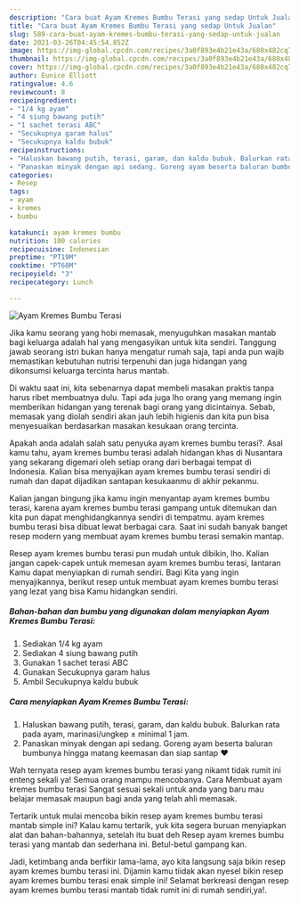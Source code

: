 ```yaml
---
description: "Cara buat Ayam Kremes Bumbu Terasi yang sedap Untuk Jualan"
title: "Cara buat Ayam Kremes Bumbu Terasi yang sedap Untuk Jualan"
slug: 589-cara-buat-ayam-kremes-bumbu-terasi-yang-sedap-untuk-jualan
date: 2021-03-26T04:45:54.852Z
image: https://img-global.cpcdn.com/recipes/3a0f893e4b21e43a/680x482cq70/ayam-kremes-bumbu-terasi-foto-resep-utama.jpg
thumbnail: https://img-global.cpcdn.com/recipes/3a0f893e4b21e43a/680x482cq70/ayam-kremes-bumbu-terasi-foto-resep-utama.jpg
cover: https://img-global.cpcdn.com/recipes/3a0f893e4b21e43a/680x482cq70/ayam-kremes-bumbu-terasi-foto-resep-utama.jpg
author: Eunice Elliott
ratingvalue: 4.6
reviewcount: 8
recipeingredient:
- "1/4 kg ayam"
- "4 siung bawang putih"
- "1 sachet terasi ABC"
- "Secukupnya garam halus"
- "Secukupnya kaldu bubuk"
recipeinstructions:
- "Haluskan bawang putih, terasi, garam, dan kaldu bubuk. Balurkan rata pada ayam, marinasi/ungkep ± minimal 1 jam."
- "Panaskan minyak dengan api sedang. Goreng ayam beserta baluran bumbunya hingga matang keemasan dan siap santap ❤"
categories:
- Resep
tags:
- ayam
- kremes
- bumbu

katakunci: ayam kremes bumbu 
nutrition: 100 calories
recipecuisine: Indonesian
preptime: "PT19M"
cooktime: "PT60M"
recipeyield: "3"
recipecategory: Lunch

---
```



![Ayam Kremes Bumbu Terasi](https://img-global.cpcdn.com/recipes/3a0f893e4b21e43a/680x482cq70/ayam-kremes-bumbu-terasi-foto-resep-utama.jpg)

Jika kamu seorang yang hobi memasak, menyuguhkan masakan mantab bagi keluarga adalah hal yang mengasyikan untuk kita sendiri. Tanggung jawab seorang istri bukan hanya mengatur rumah saja, tapi anda pun wajib memastikan kebutuhan nutrisi terpenuhi dan juga hidangan yang dikonsumsi keluarga tercinta harus mantab.

Di waktu  saat ini, kita sebenarnya dapat membeli masakan praktis tanpa harus ribet membuatnya dulu. Tapi ada juga lho orang yang memang ingin memberikan hidangan yang terenak bagi orang yang dicintainya. Sebab, memasak yang diolah sendiri akan jauh lebih higienis dan kita pun bisa menyesuaikan berdasarkan masakan kesukaan orang tercinta. 



Apakah anda adalah salah satu penyuka ayam kremes bumbu terasi?. Asal kamu tahu, ayam kremes bumbu terasi adalah hidangan khas di Nusantara yang sekarang digemari oleh setiap orang dari berbagai tempat di Indonesia. Kalian bisa menyajikan ayam kremes bumbu terasi sendiri di rumah dan dapat dijadikan santapan kesukaanmu di akhir pekanmu.

Kalian jangan bingung jika kamu ingin menyantap ayam kremes bumbu terasi, karena ayam kremes bumbu terasi gampang untuk ditemukan dan kita pun dapat menghidangkannya sendiri di tempatmu. ayam kremes bumbu terasi bisa dibuat lewat berbagai cara. Saat ini sudah banyak banget resep modern yang membuat ayam kremes bumbu terasi semakin mantap.

Resep ayam kremes bumbu terasi pun mudah untuk dibikin, lho. Kalian jangan capek-capek untuk memesan ayam kremes bumbu terasi, lantaran Kamu dapat menyiapkan di rumah sendiri. Bagi Kita yang ingin menyajikannya, berikut resep untuk membuat ayam kremes bumbu terasi yang lezat yang bisa Kamu hidangkan sendiri.

<!--inarticleads1-->

##### Bahan-bahan dan bumbu yang digunakan dalam menyiapkan Ayam Kremes Bumbu Terasi:

1. Sediakan 1/4 kg ayam
1. Sediakan 4 siung bawang putih
1. Gunakan 1 sachet terasi ABC
1. Gunakan Secukupnya garam halus
1. Ambil Secukupnya kaldu bubuk




<!--inarticleads2-->

##### Cara menyiapkan Ayam Kremes Bumbu Terasi:

1. Haluskan bawang putih, terasi, garam, dan kaldu bubuk. Balurkan rata pada ayam, marinasi/ungkep ± minimal 1 jam.
1. Panaskan minyak dengan api sedang. Goreng ayam beserta baluran bumbunya hingga matang keemasan dan siap santap ❤




Wah ternyata resep ayam kremes bumbu terasi yang nikamt tidak rumit ini enteng sekali ya! Semua orang mampu mencobanya. Cara Membuat ayam kremes bumbu terasi Sangat sesuai sekali untuk anda yang baru mau belajar memasak maupun bagi anda yang telah ahli memasak.

Tertarik untuk mulai mencoba bikin resep ayam kremes bumbu terasi mantab simple ini? Kalau kamu tertarik, yuk kita segera buruan menyiapkan alat dan bahan-bahannya, setelah itu buat deh Resep ayam kremes bumbu terasi yang mantab dan sederhana ini. Betul-betul gampang kan. 

Jadi, ketimbang anda berfikir lama-lama, ayo kita langsung saja bikin resep ayam kremes bumbu terasi ini. Dijamin kamu tiidak akan nyesel bikin resep ayam kremes bumbu terasi enak simple ini! Selamat berkreasi dengan resep ayam kremes bumbu terasi mantab tidak rumit ini di rumah sendiri,ya!.


